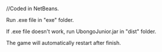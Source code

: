 //Coded in NetBeans.

Run .exe file in "exe" folder.

If .exe file doesn't work, run UbongoJunior.jar in "dist" folder.

The game will automatically restart after finish. 
